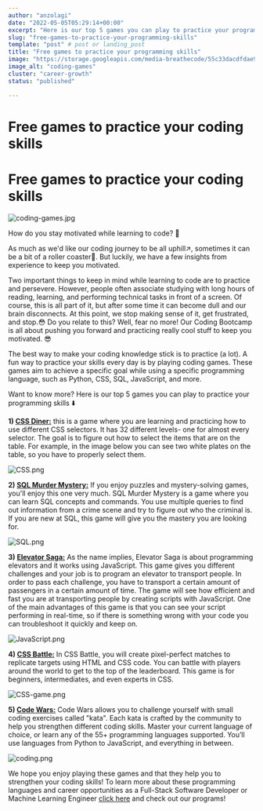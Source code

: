 ```yaml
---
author: "anzolagi"
date: "2022-05-05T05:29:14+00:00"
excerpt: "Here is our top 5 games you can play to practice your programming skills."
slug: "free-games-to-practice-your-programming-skills"
template: "post" # post or landing_post
title: "Free games to practice your programming skills"
image: "https://storage.googleapis.com/media-breathecode/55c33dacdfdae9a3ffebd370ed87f865fe9ab15e80d25232bc88486eaebe582a"
image_alt: "coding-games"
cluster: "career-growth"
status: "published"

---
```

# Free games to practice your coding skills

# Free games to practice your coding skills

![coding-games.jpg](https://storage.googleapis.com/media-breathecode/55c33dacdfdae9a3ffebd370ed87f865fe9ab15e80d25232bc88486eaebe582a)

How do you stay motivated while learning to code? 🤔

As much as we'd like our coding journey to be all uphill↗️, sometimes it can be a bit of a roller coaster🎢. But luckily, we have a few insights from experience to keep you motivated. 

Two important things to keep in mind while learning to code are to practice and persevere. However, people often associate studying with long hours of reading, learning, and performing technical tasks in front of a screen. Of course, this is all part of it, but after some time it can become dull and our brain disconnects. At this point, we stop making sense of it, get frustrated, and stop.😳 Do you relate to this? Well, fear no more! Our Coding Bootcamp is all about pushing you forward and practicing really cool stuff to keep you motivated. 😎

The best way to make your coding knowledge stick is to practice (a lot). A fun way to practice your skills every day is by playing coding games. These games aim to achieve a specific goal while using a specific programming language, such as Python, CSS, SQL, JavaScript, and more. 

Want to know more? Here is our top 5 games you can play to practice your programming skills ⬇️

**1) [CSS Diner:](https://flukeout.github.io/)** this is a game where you are learning and practicing how to use different CSS selectors. It has 32 different levels- one for almost every selector. The goal is to figure out how to select the items that are on the table. For example, in the image below you can see two white plates on the table, so you have to properly select them. 

 ![CSS.png](https://storage.googleapis.com/media-breathecode/7949c5e8b36c3a55b4555c6b3d5452b2bfdd9511a48e708a50f272b7eec2fd4d)

**2) [SQL Murder Mystery:](https://mystery.knightlab.com/)** If you enjoy puzzles and mystery-solving games, you'll enjoy this one very much. SQL Murder Mystery is a game where you can learn SQL concepts and commands. You use multiple queries to find out information from a crime scene and try to figure out who the criminal is. If you are new at SQL, this game will give you the mastery you are looking for.

![SQL.png](https://storage.googleapis.com/media-breathecode/2690aa17eb927d3c381dca5c962aafc5095a40cfe330e834c4d741f5a16d5405)

**3) [Elevator Saga:](https://play.elevatorsaga.com/)** As the name implies, Elevator Saga is about programming elevators and it works using JavaScript. This game gives you different challenges and your job is to program an elevator to transport people. In order to pass each challenge, you have to transport a certain amount of passengers in a certain amount of time. The game will see how efficient and fast you are at transporting people by creating scripts with JavaScript. One of the main advantages of this game is that you can see your script performing in real-time, so if there is something wrong with your code you can troubleshoot it quickly and keep on.

![JavaScript.png](https://storage.googleapis.com/media-breathecode/eadade6cb97177d319bf89d1577da9899241777b2577d683552b114a60d6eb12)

**4) [CSS Battle:](https://cssbattle.dev/)** In CSS Battle, you will create pixel-perfect matches to replicate targets using HTML and CSS code. You can battle with players around the world to get to the top of the leaderboard. This game is for beginners, intermediates, and even experts in CSS. 

![CSS-game.png](https://storage.googleapis.com/media-breathecode/9707950ca8c9b5fed735c782e32f2333f54aa512299c9019a4c4d6737d0cc3d2)

**5) [Code Wars:](https://www.codewars.com/)** Code Wars allows you to challenge yourself with small coding exercises called "kata". Each kata is crafted by the community to help you strengthen different coding skills. Master your current language of choice, or learn any of the 55+ programming languages supported. You’ll use languages from Python to JavaScript, and everything in between. 

![coding.png](https://storage.googleapis.com/media-breathecode/cdbe245edb2c76ec241f1426a39fa7d454850e4e44f17d6a6be9d0d3f9e043f6)

We hope you enjoy playing these games and that they help you to strengthen your coding skills! To learn more about these programming languages and career opportunities as a Full-Stack Software Developer or Machine Learning Engineer [click here](https://4geeksacademy.com/) and check out our programs!


